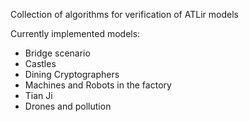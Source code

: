 Collection of algorithms for verification of ATLir models

Currently implemented models:
+ Bridge scenario
+ Castles
+ Dining Cryptographers
+ Machines and Robots in the factory
+ Tian Ji
+ Drones and pollution